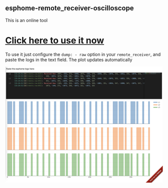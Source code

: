 ## esphome-remote_receiver-oscilloscope


This is an online tool
# [Click here to use it now](https://dbuezas.github.io/esphome-remote_receiver-oscilloscope)

To use it just configure the `dump: - raw` option in your `remote_receiver`, and paste the logs in the text field. The plot updates automatically

<img src="./screenshot.png" alt="" width="800"/>
